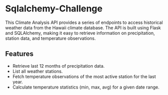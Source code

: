 # Sqlalchemy-Challenge
This Climate Analysis API provides a series of endpoints to access historical weather data from the Hawaii climate database. The API is built using Flask and SQLAlchemy, making it easy to retrieve information on precipitation, station data, and temperature observations.

## Features

- Retrieve last 12 months of precipitation data.
- List all weather stations.
- Fetch temperature observations of the most active station for the last year.
- Calculate temperature statistics (min, max, avg) for a given date range.

